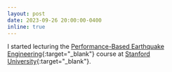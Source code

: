 ```yaml
---
layout: post
date: 2023-09-26 20:00:00-0400
inline: true
---
```


I started lecturing the [Performance-Based Earthquake Engineering](https://explorecourses.stanford.edu/search?q=CEE+385&academicYear=20232024){:target="_blank"} course at [Stanford University](https://www.stanford.edu){:target="_blank"}.
